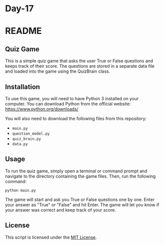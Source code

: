 # Day-17
# README

## Quiz Game

This is a simple quiz game that asks the user True or False questions and keeps track of their score. The questions are stored in a separate data file and loaded into the game using the QuizBrain class.

## Installation

To use this game, you will need to have Python 3 installed on your computer. You can download Python from the official website: https://www.python.org/downloads/

You will also need to download the following files from this repository:

- `main.py`
- `question_model.py`
- `quiz_brain.py`
- `data.py`

## Usage

To run the quiz game, simply open a terminal or command prompt and navigate to the directory containing the game files. Then, run the following command:

```
python main.py
```

The game will start and ask you True or False questions one by one. Enter your answer as "True" or "False" and hit Enter. The game will let you know if your answer was correct and keep track of your score.

## License

This script is licensed under the [MIT License](https://opensource.org/licenses/MIT).
